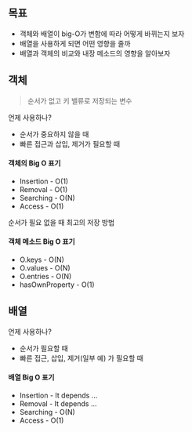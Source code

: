 ## 목표

* 객체와 배열이 big-O가 변함에 따라 어떻게 바뀌는지 보자
* 배열을 사용하게 되면 어떤 영향을 줄까
* 배열과 객체의 비교와 내장 메소드의 영향을 알아보자

## 객체

> 순서가 없고 키 밸류로 저장되는 변수

언제 사용하나?

* 순서가 중요하지 않을 때
* 빠른 접근과 삽입, 제거가 필요할 때

#### 객체의 Big O 표기

* Insertion - O(1)
* Removal - O(1)
* Searching - O(N)
* Access - O(1)

순서가 필요 없을 때 최고의 저장 방법

#### 객체 메소드 Big O 표기

* O.keys - O(N)
* O.values - O(N)
* O.entries - O(N)
* hasOwnProperty - O(1)

## 배열

언제 사용하나?

* 순서가 필요할 때
* 빠른 접근, 삽입, 제거(일부 예) 가 필요할 때

#### 배열 Big O 표기

- Insertion - It depends ...
- Removal - It depends ...
- Searching - O(N)
- Access - O(1)
